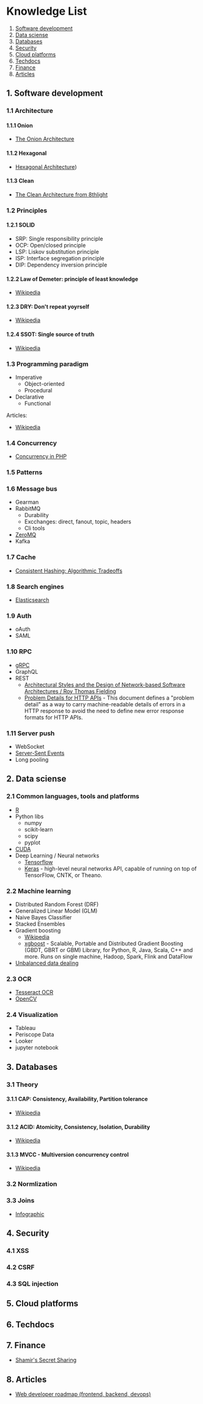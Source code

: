 # Knowledge List


1. [Software development](#1-software-development)
2. [Data sciense](#2-data-sciense)
3. [Databases](#3-databases)
4. [Security](#4-security)
5. [Cloud platforms](#5-cloud-platforms)
6. [Techdocs](#6-techdocs)
7. [Finance](#7-finance)
8. [Articles](#8-articles)

## 1. Software development

### 1.1 Architecture

#### 1.1.1 Onion

* [The Onion Architecture](http://jeffreypalermo.com/blog/the-onion-architecture-part-1/)

#### 1.1.2 Hexagonal

* [Hexagonal Architecture](http://fideloper.com/hexagonal-architecture))

#### 1.1.3 Clean

* [The Clean Architecture from 8thlight](https://8thlight.com/blog/uncle-bob/2012/08/13/the-clean-architecture.html)

### 1.2 Principles

#### 1.2.1 SOLID

* SRP: Single responsibility principle
* OCP: Open/closed principle
* LSP: Liskov substitution principle
* ISP: Interface segregation principle
* DIP: Dependency inversion principle

#### 1.2.2 Law of Demeter: principle of least knowledge

* [Wikipedia](https://en.wikipedia.org/wiki/Law_of_Demeter)

#### 1.2.3 DRY: Don't repeat yoyrself

* [Wikipedia](https://en.wikipedia.org/wiki/Don%27t_repeat_yourself)

#### 1.2.4 SSOT: Single source of truth

* [Wikipedia](https://en.wikipedia.org/wiki/Single_source_of_truth)

### 1.3 Programming paradigm

* Imperative
  * Object-oriented
  * Procedural
* Declarative
  * Functional

Articles:

* [Wikipedia](https://en.wikipedia.org/wiki/Programming_paradigm)

### 1.4 Concurrency

* [Concurrency in PHP](https://github.com/sokil/php-concurrency-labs)

### 1.5 Patterns

### 1.6 Message bus

* Gearman
* RabbitMQ
  * Durability
  * Excchanges: direct, fanout, topic, headers
  * Cli tools
* [ZeroMQ](https://github.com/mkoppanen/php-zmq)
* Kafka

### 1.7 Cache

* [Consistent Hashing: Algorithmic Tradeoffs](https://medium.com/@dgryski/consistent-hashing-algorithmic-tradeoffs-ef6b8e2fcae8)

### 1.8 Search engines

* [Elasticsearch](https://www.elastic.co)

### 1.9 Auth

* oAuth
* SAML

### 1.10 RPC

* [gRPC](https://grpc.io)
* GraphQL
* REST
  * [Architectural Styles and the Design of Network-based Software Architectures / Roy Thomas Fielding](https://www.ics.uci.edu/~fielding/pubs/dissertation/top.htm)
  * [Problem Details for HTTP APIs](https://tools.ietf.org/html/rfc7807) - This document defines a "problem detail" as a way to carry machine-readable details of errors in a HTTP response to avoid the need to define new error response formats for HTTP APIs.

### 1.11 Server push

* WebSocket
* [Server-Sent Events](https://developer.mozilla.org/en-US/docs/Web/API/Server-sent_events/Using_server-sent_events)
* Long pooling

## 2. Data sciense

### 2.1 Common languages, tools and platforms

* [R](https://www.r-project.org/)
* Python libs
  * numpy
  * scikit-learn
  * scipy
  * pyplot
* [CUDA](https://developer.nvidia.com/how-to-cuda-c-cpp)
* Deep Learning / Neural networks
  * [Tensorflow](https://www.tensorflow.org/)
  * [Keras](https://keras.io) - high-level neural networks API, capable of running on top of TensorFlow, CNTK, or Theano.
    
### 2.2 Machine learning

* Distributed Random Forest (DRF)
* Generalized Linear Model (GLM)
* Naive Bayes Classifier
* Stacked Ensembles
* Gradient boosting
  * [Wikipedia](https://en.wikipedia.org/wiki/Gradient_boosting)
  * [xgboost](https://github.com/dmlc/xgboost) - Scalable, Portable and Distributed Gradient Boosting (GBDT, GBRT or GBM) Library, for Python, R, Java, Scala, C++ and more. Runs on single machine, Hadoop, Spark, Flink and DataFlow
* [Unbalanced data dealing](https://shiring.github.io/machine_learning/2017/04/02/unbalanced)

### 2.3 OCR

* [Tesseract OCR](https://github.com/tesseract-ocr/)
* [OpenCV](https://opencv.org)

### 2.4 Visualization

* Tableau
* Periscope Data
* Looker
* jupyter notebook

## 3. Databases

### 3.1 Theory

#### 3.1.1 CAP: Consistency, Availability, Partition tolerance

* [Wikipedia](https://en.wikipedia.org/wiki/CAP_theorem)

#### 3.1.2 ACID: Atomicity, Consistency, Isolation, Durability

* [Wikipedia](https://en.wikipedia.org/wiki/ACID)

#### 3.1.3 MVCC - Multiversion concurrency control

* [Wikipedia](https://en.wikipedia.org/wiki/Multiversion_concurrency_control)

### 3.2 Normlization

### 3.3 Joins

* [Infographic](http://www.codeproject.com/KB/database/Visual_SQL_Joins/Visual_SQL_JOINS_orig.jpg)

## 4. Security

### 4.1 XSS

### 4.2 CSRF

### 4.3 SQL injection

## 5. Cloud platforms

## 6. Techdocs

## 7. Finance

* [Shamir's Secret Sharing](https://en.wikipedia.org/wiki/Shamir%27s_Secret_Sharing)

## 8. Articles

* [Web developer roadmap (frontend, backend, devops)](https://github.com/kamranahmedse/developer-roadmap)
